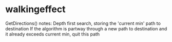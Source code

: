 # walkingeffect
GetDirections() notes:
  Depth first search, storing the 'current min' path to destination
  If the algorithm is partway through a new path to destination and it already exceeds current min, quit this path
